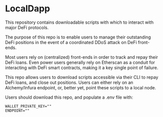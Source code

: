 # LocalDapp

This repository contains downloadable scripts with which to interact with major DeFi protocols.

The purpose of this repo is to enable users to manage their outstanding DeFi positions in the event of a coordinated DDoS attack on DeFi front-ends.

Most users rely on (centralized) front-ends in order to track and repay their DeFi loans. Even power users generally rely on Etherscan as a conduit for interacting with DeFi smart contracts, making it a key single point of failure.

This repo allows users to download scripts accessible via their CLI to repay DeFi loans, and close out positions. Users can either rely on an Alchemy/Infura endpoint, or, better yet, point these scripts to a local node.

Users should download this repo, and populate a .env file with:

```
WALLET_PRIVATE_KEY=""
ENDPOINT=""
```